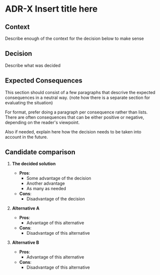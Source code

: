 # ADR-X Insert title here

## Context

Describe enough of the context for the decision below to make sense

## Decision

Describe what was decided

## Expected Consequences

This section should consist of a few paragraphs that descrive the
expected consequences in a neutral way. (note how there is a separate
section for evaluating the situation)

For format, prefer doing a paragraph per consequence rather than
lists. There are often consequences that can be either positive or
negative, depending on the reader's viewpoint.

Also if needed, explain here how the decision needs to be taken into
account in the future.


## Candidate comparison

1. **The decided solution**
   - **Pros**:
     - Some advantage of the decision
     - Another advantage
     - As many as needed
   - **Cons**:
     - Disadvantage of the decision

2. **Alternative A**
   - **Pros**:
     - Advantage of this alternative
   - **Cons**:
     - Disadvantage of this alternative

3. **Alternative B**
   - **Pros**:
     - Advantage of this alternative
   - **Cons**:
     - Disadvantage of this alternative

